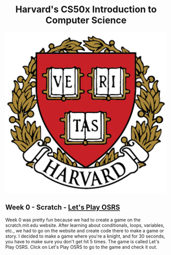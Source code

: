<h1 align="center">Harvard's CS50x Introduction to Computer Science</h1>

<p align="center">
  <img src="https://raw.githubusercontent.com/WiredCyberKnight/Harvard-CS50x/main/55d26d038ead7aed1d238175d444ce8d.png" alt="Harvard University Logo">
</p>

## Week 0 - Scratch - [Let's Play OSRS](https://scratch.mit.edu/projects/1043180671/)

Week 0 was pretty fun because we had to create a game on the scratch.mit.edu website. After learning about conditionals, loops, variables, etc., we had to go on the website and create code there to make a game or story. I decided to make a game where you're a knight, and for 30 seconds, you have to make sure you don't get hit 5 times. The game is called Let's Play OSRS. Click on Let's Play OSRS to go to the game and check it out.

